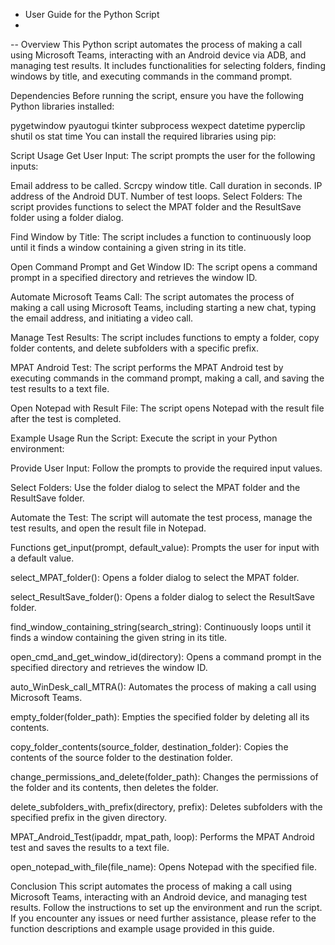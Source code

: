 - User Guide for the Python Script
- 
-- Overview
This Python script automates the process of making a call using Microsoft Teams, interacting with an Android device via ADB, and managing test results. It includes functionalities for selecting folders, finding windows by title, and executing commands in the command prompt.

Dependencies
Before running the script, ensure you have the following Python libraries installed:

pygetwindow
pyautogui
tkinter
subprocess
wexpect
datetime
pyperclip
shutil
os
stat
time
You can install the required libraries using pip:


Script Usage
Get User Input: The script prompts the user for the following inputs:

Email address to be called.
Scrcpy window title.
Call duration in seconds.
IP address of the Android DUT.
Number of test loops.
Select Folders: The script provides functions to select the MPAT folder and the ResultSave folder using a folder dialog.

Find Window by Title: The script includes a function to continuously loop until it finds a window containing a given string in its title.

Open Command Prompt and Get Window ID: The script opens a command prompt in a specified directory and retrieves the window ID.

Automate Microsoft Teams Call: The script automates the process of making a call using Microsoft Teams, including starting a new chat, typing the email address, and initiating a video call.

Manage Test Results: The script includes functions to empty a folder, copy folder contents, and delete subfolders with a specific prefix.

MPAT Android Test: The script performs the MPAT Android test by executing commands in the command prompt, making a call, and saving the test results to a text file.

Open Notepad with Result File: The script opens Notepad with the result file after the test is completed.

Example Usage
Run the Script: Execute the script in your Python environment:


Provide User Input: Follow the prompts to provide the required input values.

Select Folders: Use the folder dialog to select the MPAT folder and the ResultSave folder.

Automate the Test: The script will automate the test process, manage the test results, and open the result file in Notepad.

Functions
get_input(prompt, default_value): Prompts the user for input with a default value.

select_MPAT_folder(): Opens a folder dialog to select the MPAT folder.

select_ResultSave_folder(): Opens a folder dialog to select the ResultSave folder.

find_window_containing_string(search_string): Continuously loops until it finds a window containing the given string in its title.

open_cmd_and_get_window_id(directory): Opens a command prompt in the specified directory and retrieves the window ID.

auto_WinDesk_call_MTRA(): Automates the process of making a call using Microsoft Teams.

empty_folder(folder_path): Empties the specified folder by deleting all its contents.

copy_folder_contents(source_folder, destination_folder): Copies the contents of the source folder to the destination folder.

change_permissions_and_delete(folder_path): Changes the permissions of the folder and its contents, then deletes the folder.

delete_subfolders_with_prefix(directory, prefix): Deletes subfolders with the specified prefix in the given directory.

MPAT_Android_Test(ipaddr, mpat_path, loop): Performs the MPAT Android test and saves the results to a text file.

open_notepad_with_file(file_name): Opens Notepad with the specified file.

Conclusion
This script automates the process of making a call using Microsoft Teams, interacting with an Android device, and managing test results. Follow the instructions to set up the environment and run the script. If you encounter any issues or need further assistance, please refer to the function descriptions and example usage provided in this guide.

